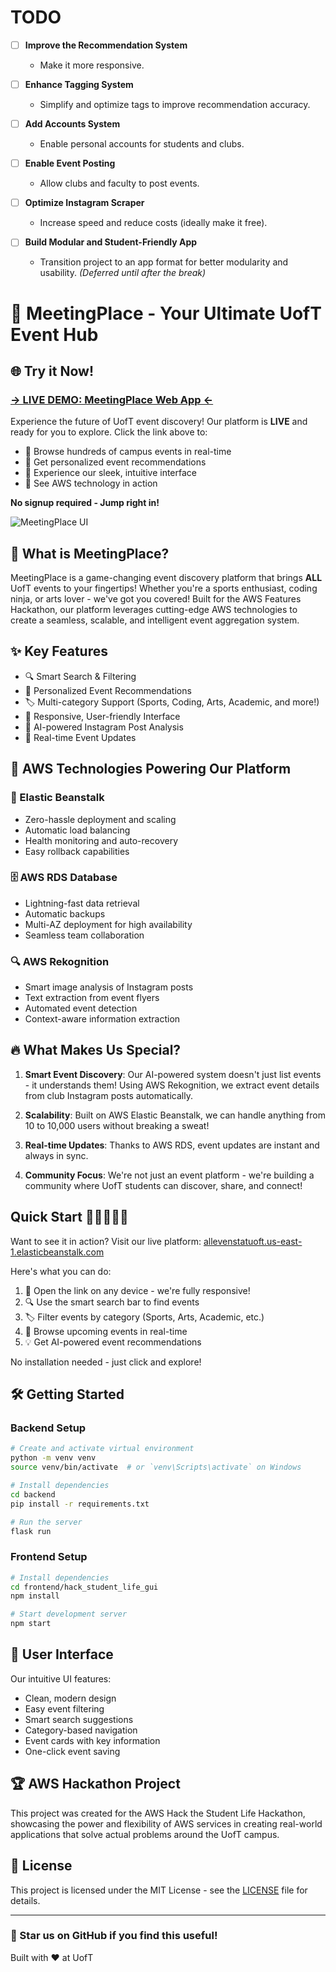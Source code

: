 # TODO
- [ ] **Improve the Recommendation System**
  - Make it more responsive.

- [ ] **Enhance Tagging System**
  - Simplify and optimize tags to improve recommendation accuracy.

- [ ] **Add Accounts System**
  - Enable personal accounts for students and clubs.

- [ ] **Enable Event Posting**
  - Allow clubs and faculty to post events.

- [ ] **Optimize Instagram Scraper**
  - Increase speed and reduce costs (ideally make it free).

- [ ] **Build Modular and Student-Friendly App**
  - Transition project to an app format for better modularity and usability. *(Deferred until after the break)* 

















# 🎯 MeetingPlace - Your Ultimate UofT Event Hub

## 🌐 Try it Now!
### [→ LIVE DEMO: MeetingPlace Web App ←](http://allevenstatuoft.us-east-1.elasticbeanstalk.com/)

Experience the future of UofT event discovery! Our platform is **LIVE** and ready for you to explore. Click the link above to:
- 🔎 Browse hundreds of campus events in real-time
- 🎯 Get personalized event recommendations
- 🎨 Experience our sleek, intuitive interface
- 🚀 See AWS technology in action

**No signup required - Jump right in!**

![MeetingPlace UI](ui_screenshot.png)

## 🌟 What is MeetingPlace?

MeetingPlace is a game-changing event discovery platform that brings **ALL** UofT events to your fingertips! Whether you're a sports enthusiast, coding ninja, or arts lover - we've got you covered! Built for the AWS Features Hackathon, our platform leverages cutting-edge AWS technologies to create a seamless, scalable, and intelligent event aggregation system.

## ✨ Key Features

- 🔍 Smart Search & Filtering
- 🎯 Personalized Event Recommendations
- 🏷️ Multi-category Support (Sports, Coding, Arts, Academic, and more!)
- 📱 Responsive, User-friendly Interface
- 🤖 AI-powered Instagram Post Analysis
- 🔄 Real-time Event Updates

## 🚀 AWS Technologies Powering Our Platform

### 💪 Elastic Beanstalk
- Zero-hassle deployment and scaling
- Automatic load balancing
- Health monitoring and auto-recovery
- Easy rollback capabilities

### 🗄️ AWS RDS Database
- Lightning-fast data retrieval
- Automatic backups
- Multi-AZ deployment for high availability
- Seamless team collaboration

### 🔍 AWS Rekognition
- Smart image analysis of Instagram posts
- Text extraction from event flyers
- Automated event detection
- Context-aware information extraction

## 🔥 What Makes Us Special?

1. **Smart Event Discovery**: Our AI-powered system doesn't just list events - it understands them! Using AWS Rekognition, we extract event details from club Instagram posts automatically.

2. **Scalability**: Built on AWS Elastic Beanstalk, we can handle anything from 10 to 10,000 users without breaking a sweat!

3. **Real-time Updates**: Thanks to AWS RDS, event updates are instant and always in sync.

4. **Community Focus**: We're not just an event platform - we're building a community where UofT students can discover, share, and connect!


## Quick Start 🚀🚀🚀🚀🚀

Want to see it in action? Visit our live platform:
[allevenstatuoft.us-east-1.elasticbeanstalk.com](http://allevenstatuoft.us-east-1.elasticbeanstalk.com/)

Here's what you can do:
1. 📱 Open the link on any device - we're fully responsive!
2. 🔍 Use the smart search bar to find events
3. 🏷️ Filter events by category (Sports, Arts, Academic, etc.)
4. 📅 Browse upcoming events in real-time
5. 💡 Get AI-powered event recommendations

No installation needed - just click and explore!
## 🛠️ Getting Started

### Backend Setup
```bash
# Create and activate virtual environment
python -m venv venv
source venv/bin/activate  # or `venv\Scripts\activate` on Windows

# Install dependencies
cd backend
pip install -r requirements.txt

# Run the server
flask run
```

### Frontend Setup
```bash
# Install dependencies
cd frontend/hack_student_life_gui
npm install

# Start development server
npm start
```

## 🎨 User Interface

Our intuitive UI features:
- Clean, modern design
- Easy event filtering
- Smart search suggestions
- Category-based navigation
- Event cards with key information
- One-click event saving

## 🏆 AWS Hackathon Project

This project was created for the AWS Hack the Student Life Hackathon, showcasing the power and flexibility of AWS services in creating real-world applications that solve actual problems around the UofT campus.

## 📝 License

This project is licensed under the MIT License - see the [LICENSE](LICENSE) file for details.

---

### 🌟 Star us on GitHub if you find this useful!

Built with ❤️ at UofT

